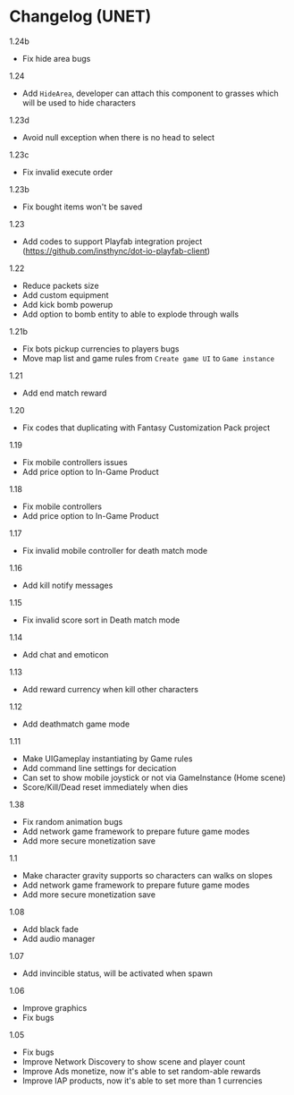 # Changelog (UNET)

1.24b
- Fix hide area bugs

1.24
- Add `HideArea`, developer can attach this component to grasses which will be used to hide characters

1.23d
- Avoid null exception when there is no head to select

1.23c
- Fix invalid execute order

1.23b
- Fix bought items won't be saved

1.23
- Add codes to support Playfab integration project (https://github.com/insthync/dot-io-playfab-client)

1.22
- Reduce packets size
- Add custom equipment
- Add kick bomb powerup
- Add option to bomb entity to able to explode through walls

1.21b
- Fix bots pickup currencies to players bugs
- Move map list and game rules from `Create game UI` to `Game instance`

1.21
- Add end match reward

1.20
- Fix codes that duplicating with Fantasy Customization Pack project

1.19
- Fix mobile controllers issues
- Add price option to In-Game Product

1.18
- Fix mobile controllers
- Add price option to In-Game Product

1.17
- Fix invalid mobile controller for death match mode

1.16
- Add kill notify messages

1.15
- Fix invalid score sort in Death match mode

1.14
- Add chat and emoticon

1.13
- Add reward currency when kill other characters

1.12
- Add deathmatch game mode

1.11
- Make UIGameplay instantiating by Game rules
- Add command line settings for decication
- Can set to show mobile joystick or not via GameInstance (Home scene)
- Score/Kill/Dead reset immediately when dies

1.38
- Fix random animation bugs
- Add network game framework to prepare future game modes
- Add more secure monetization save

1.1
- Make character gravity supports so characters can walks on slopes
- Add network game framework to prepare future game modes
- Add more secure monetization save

1.08
- Add black fade
- Add audio manager

1.07
- Add invincible status, will be activated when spawn

1.06
- Improve graphics
- Fix bugs

1.05
- Fix bugs
- Improve Network Discovery to show scene and player count
- Improve Ads monetize, now it's able to set random-able rewards
- Improve IAP products, now it's able to set more than 1 currencies